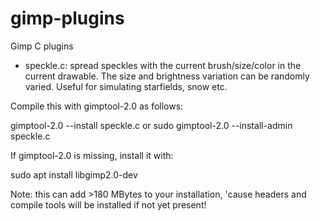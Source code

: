# gimp-plugins
Gimp C plugins
- speckle.c: spread speckles with the current brush/size/color in the current drawable. The size and brightness variation can be randomly varied. Useful for simulating starfields, snow etc.

Compile this with gimptool-2.0 as follows:

gimptool-2.0 --install speckle.c
or
sudo gimptool-2.0 --install-admin speckle.c

If gimptool-2.0 is missing, install it with:

sudo apt install libgimp2.0-dev

Note: this can add >180 MBytes to your installation, 'cause headers and compile tools will be installed if not yet present!
